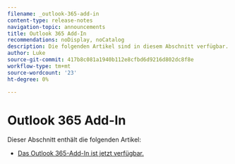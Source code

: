 ```yaml
---
filename: _outlook-365-add-in
content-type: release-notes
navigation-topic: announcements
title: Outlook 365 Add-In
recommendations: noDisplay, noCatalog
description: Die folgenden Artikel sind in diesem Abschnitt verfügbar.
author: Luke
source-git-commit: 417b8c081a1940b112e8cfbd6d9216d802dc8f8e
workflow-type: tm+mt
source-wordcount: '23'
ht-degree: 0%

---
```



# Outlook 365 Add-In

Dieser Abschnitt enthält die folgenden Artikel:

* [Das Outlook 365-Add-In ist jetzt verfügbar.](../../product-announcements/outlook-365-add-in/outlook-365-add-in-now-available.md)

